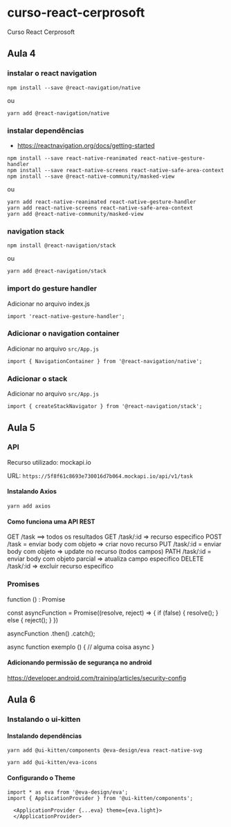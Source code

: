 # curso-react-cerprosoft
Curso React Cerprosoft

## Aula 4

### instalar o react navigation
`npm install --save @react-navigation/native`

ou

`yarn add @react-navigation/native`

### instalar dependências

- https://reactnavigation.org/docs/getting-started

```
npm install --save react-native-reanimated react-native-gesture-handler
npm install --save react-native-screens react-native-safe-area-context
npm install --save @react-native-community/masked-view
```

ou

```
yarn add react-native-reanimated react-native-gesture-handler
yarn add react-native-screens react-native-safe-area-context
yarn add @react-native-community/masked-view
```

### navigation stack

`npm install @react-navigation/stack`

ou

`yarn add @react-navigation/stack`


### import do gesture handler

Adicionar no arquivo index.js

`
import 'react-native-gesture-handler';
`

### Adicionar o navigation container

Adicionar no arquivo `src/App.js`

`import { NavigationContainer } from '@react-navigation/native';`

### Adicionar o stack

Adicionar no arquivo `src/App.js`

`import { createStackNavigator } from '@react-navigation/stack';`

## Aula 5

### API

Recurso utilizado: mockapi.io

URL: `https://5f8f61c8693e730016d7b064.mockapi.io/api/v1/task`

#### Instalando Axios

`yarn add axios`

#### Como funciona uma API REST

GET /task ==> todos os resultados
GET /task/:id => recurso especifico
POST /task = enviar body com objeto => criar novo recurso
PUT /task/:id = enviar body com objeto => update no recurso (todos campos)
PATH /task/:id = enviar body com objeto parcial => atualiza campo especifico
DELETE /task/:id => excluir recurso especifico

### Promises

function () : Promise

const asyncFunction = Promise((resolve, reject) => {
    if (false) {
        resolve();
    } else {
        reject();
    }
})

asyncFunction
    .then()
    .catch();

async function exemplo () {
    // alguma coisa async
}

#### Adicionando permissão de segurança no android

https://developer.android.com/training/articles/security-config

## Aula 6

### Instalando o ui-kitten

#### Instalando dependências

`yarn add @ui-kitten/components @eva-design/eva react-native-svg`

`yarn add @ui-kitten/eva-icons`

#### Configurando o Theme

```
import * as eva from '@eva-design/eva';
import { ApplicationProvider } from '@ui-kitten/components';

  <ApplicationProvider {...eva} theme={eva.light}>
  </ApplicationProvider>
```


